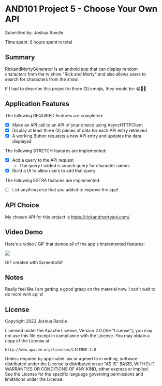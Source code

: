<!-- (This is a comment) INSTRUCTIONS: Go through this page and fill out any **bolded** entries with their correct values.-->

# AND101 Project 5 - Choose Your Own API

Submitted by: Joshua Randle

Time spent: 6 hours spent in total

## Summary

RickandMortyGenerator is an android app that can display random characters from the tv show "Rick and Morty" and also allows users to search for characters from the show.

If I had to describe this project in three (3) emojis, they would be: 😁🤪🥳

## Application Features

<!-- (This is a comment) Please be sure to change the [ ] to [x] for any features you completed.  If a feature is not checked [x], you might miss the points for that item! -->

The following REQUIRED features are completed:

- [x] Make an API call to an API of your choice using AsyncHTTPClient
- [x] Display at least three (3) pieces of data for each API entry retrieved
- [x] A working Button requests a new API entry and updates the data displayed

The following STRETCH features are implemented:

- [x] Add a query to the API request
  - The query I added is search query for character names
- [x] Build a UI to allow users to add that query

The following EXTRA features are implemented:

- [ ] List anything else that you added to improve the app!

## API Choice

My chosen API for this project is https://rickandmortyapi.com/.

## Video Demo

Here's a video / GIF that demos all of the app's implemented features:

<img src= https://i.imgur.com/IBBJ5eF.mp4/>

GIF created with ScreentoGif

<!-- Recommended tools:
- [Kap](https://getkap.co/) for macOS
- [ScreenToGif](https://www.screentogif.com/) for Windows
- [peek](https://github.com/phw/peek) for Linux. -->

## Notes

Really feel like I am getting a good grasp on the material now. I can't wait to do more with api's!

## License

Copyright 2023 Joshua Randle

Licensed under the Apache License, Version 2.0 (the "License");
you may not use this file except in compliance with the License.
You may obtain a copy of the License at

    http://www.apache.org/licenses/LICENSE-2.0

Unless required by applicable law or agreed to in writing, software
distributed under the License is distributed on an "AS IS" BASIS,
WITHOUT WARRANTIES OR CONDITIONS OF ANY KIND, either express or implied.
See the License for the specific language governing permissions and
limitations under the License.
